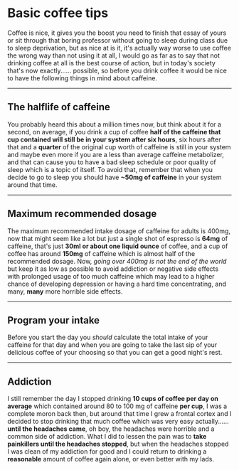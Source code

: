 # Basic coffee tips

Coffee is nice, it gives you the boost you need to finish that essay of yours or sit through that boring professor without going to sleep during class due to sleep deprivation, but as nice at is it, it's actually way worse to use coffee the wrong way than not using it at all, I would go as far as to say that not drinking coffee at all is the best course of action, but in today's society that's now exactly...... possible, so before you drink coffee it would be nice to have the following things in mind about caffeine.

<hr>

## The halflife of caffeine

You probably heard this about a million times now, but think about it for a second, on average, if you drink a cup of coffee **half of the caffeine that cup contained will still be in your system after six hours**, six hours after that and a **quarter** of the original cup worth of caffeine is still in your system and maybe even more if you are a less than average caffeine metabolizer, and that can cause you to have a bad sleep schedule or poor quality of sleep which is a topic of itself. To avoid that, remember that when you decide to go to sleep you should have **~50mg of caffeine** in your system around that time.

<hr>

## Maximum recommended dosage

The maximum recommended intake dosage of caffeine for adults is 400mg, now that might seem like a lot but just a single shot of espresso is **64mg** of caffeine, that's just **30ml or about one liquid ounce** of coffee, and a cup of coffee has around **150mg** of caffeine which is almost half of the recommended dosage. Now, *going over 400mg is not the end of the world* but keep it as low as possible to avoid addiction or negative side effects with prolonged usage of too much caffeine which may lead to a higher chance of developing depression or having a hard time concentrating, and many, **many** more horrible side effects.

<hr>

## Program your intake

Before you start the day you *should* calculate the total intake of your caffeine for that day and when you are going to take the last sip of your delicious coffee of your choosing so that you can get a good night's rest.

<hr>

## Addiction

I still remember the day I stopped drinking **10 cups of coffee per day on average** which contained around 80 to 100 mg of caffeine **per cup**, I was a complete moron back then, but around that time I grew a frontal cortex and I decided to stop drinking that much coffee which was very easy actually...... **until the headaches came**, oh boy, the headaches were horrible and a common side of addiction. What I did to lessen the pain was to **take painkillers until the headaches stopped**, but when the headaches stopped I was clean of my addiction for good and I could return to drinking a **reasonable** amount of coffee again alone, or even better with my lads.